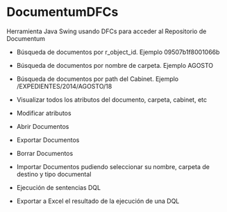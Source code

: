# DocumentumDFCs
Herramienta Java Swing usando DFCs para acceder al Repositorio de Documentum

* Búsqueda de documentos por r_object_id. Ejemplo 09507b1f8001066b

* Búsqueda de documentos por nombre de carpeta. Ejemplo  AGOSTO

* Búsqueda de documentos por path del Cabinet. Ejemplo /EXPEDIENTES/2014/AGOSTO/18 

* Visualizar todos los atributos del documento, carpeta, cabinet, etc

* Modificar atributos

* Abrir Documentos

* Exportar Documentos

* Borrar Documentos

* Importar Documentos pudiendo seleccionar su nombre, carpeta de destino y tipo documental

* Ejecución de sentencias DQL

* Exportar a Excel el resultado de la ejecución de una DQL
